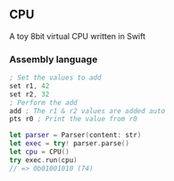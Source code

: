 ## CPU

A toy 8bit virtual CPU written in Swift

### Assembly language

```s
; Set the values to add
set r1, 42
set r2, 32
; Perform the add
add ; The r1 & r2 values are added auto
pts r0 ; Print the value from r0
```

```swift
let parser = Parser(content: str)
let exec = try! parser.parse()
let cpu = CPU()
try exec.run(cpu)
// => 0b01001010 (74)
```
